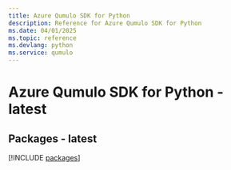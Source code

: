 ```yaml
---
title: Azure Qumulo SDK for Python
description: Reference for Azure Qumulo SDK for Python
ms.date: 04/01/2025
ms.topic: reference
ms.devlang: python
ms.service: qumulo
---
```

# Azure Qumulo SDK for Python - latest
## Packages - latest
[!INCLUDE [packages](qumulo-index.md)]